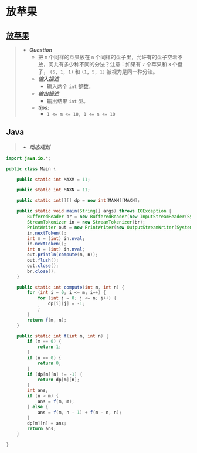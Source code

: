 # 放苹果

## [放苹果](https://www.nowcoder.com/practice/bfd8234bb5e84be0b493656e390bdebf)

> - ***Question***
>   - 把 `m` 个同样的苹果放在 `n` 个同样的盘子里，允许有的盘子空着不放，问共有多少种不同的分法？注意：如果有 `7` 个苹果和 `3` 个盘子， `(5, 1, 1)` 和 `(1, 5, 1)` 被视为是同一种分法。
>   - ***输入描述***
>     - 输入两个 `int` 整数。
>   - ***输出描述***
>     - 输出结果 `int` 型。
>   - ***tips:***
>     - `1 <= m <= 10, 1 <= n <= 10`

## Java

> - ***动态规划***

```java
import java.io.*;

public class Main {

    public static int MAXM = 11;

    public static int MAXN = 11;

    public static int[][] dp = new int[MAXM][MAXN];

    public static void main(String[] args) throws IOException {
        BufferedReader br = new BufferedReader(new InputStreamReader(System.in));
        StreamTokenizer in = new StreamTokenizer(br);
        PrintWriter out = new PrintWriter(new OutputStreamWriter(System.out));
        in.nextToken();
        int m = (int) in.nval;
        in.nextToken();
        int n = (int) in.nval;
        out.println(compute(m, n));
        out.flush();
        out.close();
        br.close();
    }

    public static int compute(int m, int n) {
        for (int i = 0; i <= m; i++) {
            for (int j = 0; j <= n; j++) {
                dp[i][j] = -1;
            }
        }
        return f(m, n);
    }

    public static int f(int m, int n) {
        if (m == 0) {
            return 1;
        }
        if (n == 0) {
            return 0;
        }
        if (dp[m][n] != -1) {
            return dp[m][n];
        }
        int ans;
        if (n > m) {
            ans = f(m, m);
        } else {
            ans = f(m, n - 1) + f(m - n, n);
        }
        dp[m][n] = ans;
        return ans;
    }

}
```
